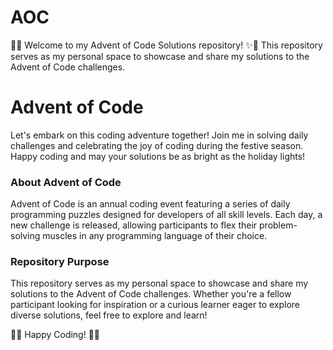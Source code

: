 # AOC
🎄✨ Welcome to my Advent of Code Solutions repository! ✨🎄
This repository serves as my personal space to showcase and share my solutions to the Advent of Code challenges. 
# Advent of Code
Let's embark on this coding adventure together! Join me in solving daily challenges and celebrating the joy of coding during the festive season. Happy coding and may your solutions be as bright as the holiday lights!

### About Advent of Code
Advent of Code is an annual coding event featuring a series of daily programming puzzles designed for developers of all skill levels. Each day, a new challenge is released, allowing participants to flex their problem-solving muscles in any programming language of their choice.

### Repository Purpose
This repository serves as my personal space to showcase and share my solutions to the Advent of Code challenges. Whether you're a fellow participant looking for inspiration or a curious learner eager to explore diverse solutions, feel free to explore and learn!

🚀🌟 Happy Coding! 🌟🚀

